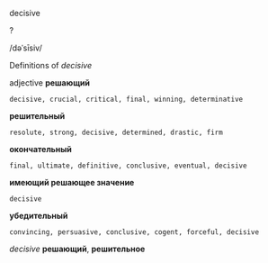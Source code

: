 decisive

?

/dəˈsīsiv/

Definitions of _decisive_

adjective
**решающий**

    decisive, crucial, critical, final, winning, determinative
**решительный**

    resolute, strong, decisive, determined, drastic, firm
**окончательный**

    final, ultimate, definitive, conclusive, eventual, decisive
**имеющий решающее значение**

    decisive
**убедительный**

    convincing, persuasive, conclusive, cogent, forceful, decisive

_decisive_
**решающий**, **решительное**
